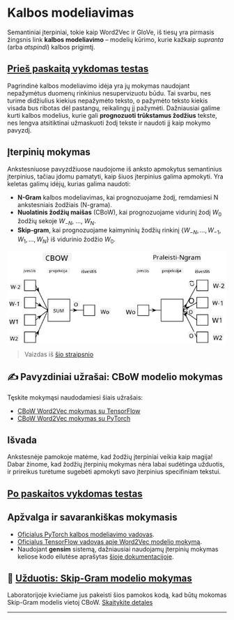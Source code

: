 <!--
CO_OP_TRANSLATOR_METADATA:
{
  "original_hash": "7ba20f54a5bfcd6521018cdfb17c7c57",
  "translation_date": "2025-09-23T15:49:01+00:00",
  "source_file": "lessons/5-NLP/15-LanguageModeling/README.md",
  "language_code": "lt"
}
-->
# Kalbos modeliavimas

Semantiniai įterpiniai, tokie kaip Word2Vec ir GloVe, iš tiesų yra pirmasis žingsnis link **kalbos modeliavimo** – modelių kūrimo, kurie kažkaip *supranta* (arba *atspindi*) kalbos prigimtį.

## [Prieš paskaitą vykdomas testas](https://ff-quizzes.netlify.app/en/ai/quiz/29)

Pagrindinė kalbos modeliavimo idėja yra jų mokymas naudojant nepažymėtus duomenų rinkinius nesupervizuotu būdu. Tai svarbu, nes turime didžiulius kiekius nepažymėto teksto, o pažymėto teksto kiekis visada bus ribotas dėl pastangų, reikalingų jį pažymėti. Dažniausiai galime kurti kalbos modelius, kurie gali **prognozuoti trūkstamus žodžius** tekste, nes lengva atsitiktinai užmaskuoti žodį tekste ir naudoti jį kaip mokymo pavyzdį.

## Įterpinių mokymas

Ankstesniuose pavyzdžiuose naudojome iš anksto apmokytus semantinius įterpinius, tačiau įdomu pamatyti, kaip šiuos įterpinius galima apmokyti. Yra keletas galimų idėjų, kurias galima naudoti:

* **N-Gram** kalbos modeliavimas, kai prognozuojame žodį, remdamiesi N ankstesniais žodžiais (N-grama).
* **Nuolatinis žodžių maišas** (CBoW), kai prognozuojame vidurinį žodį $W_0$ žodžių sekoje $W_{-N}$, ..., $W_N$.
* **Skip-gram**, kai prognozuojame kaimyninių žodžių rinkinį {$W_{-N},\dots, W_{-1}, W_1,\dots, W_N$} iš vidurinio žodžio $W_0$.

![vaizdas iš straipsnio apie žodžių konvertavimą į vektorius](../../../../../translated_images/example-algorithms-for-converting-words-to-vectors.fbe9207a726922f6f0f5de66427e8a6eda63809356114e28fb1fa5f4a83ebda7.lt.png)

> Vaizdas iš [šio straipsnio](https://arxiv.org/pdf/1301.3781.pdf)

## ✍️ Pavyzdiniai užrašai: CBoW modelio mokymas

Tęskite mokymąsi naudodamiesi šiais užrašais:

* [CBoW Word2Vec mokymas su TensorFlow](CBoW-TF.ipynb)
* [CBoW Word2Vec mokymas su PyTorch](CBoW-PyTorch.ipynb)

## Išvada

Ankstesnėje pamokoje matėme, kad žodžių įterpiniai veikia kaip magija! Dabar žinome, kad žodžių įterpinių mokymas nėra labai sudėtinga užduotis, ir prireikus turėtume sugebėti apmokyti savo įterpinius specifiniam tekstui.

## [Po paskaitos vykdomas testas](https://ff-quizzes.netlify.app/en/ai/quiz/30)

## Apžvalga ir savarankiškas mokymasis

* [Oficialus PyTorch kalbos modeliavimo vadovas](https://pytorch.org/tutorials/beginner/nlp/word_embeddings_tutorial.html).
* [Oficialus TensorFlow vadovas apie Word2Vec modelio mokymą](https://www.TensorFlow.org/tutorials/text/word2vec).
* Naudojant **gensim** sistemą, dažniausiai naudojamų įterpinių mokymas keliose kodo eilutėse aprašytas [šioje dokumentacijoje](https://pytorch.org/tutorials/beginner/nlp/word_embeddings_tutorial.html).

## 🚀 [Užduotis: Skip-Gram modelio mokymas](lab/README.md)

Laboratorijoje kviečiame jus pakeisti šios pamokos kodą, kad būtų mokomas Skip-Gram modelis vietoj CBoW. [Skaitykite detales](lab/README.md)

---


